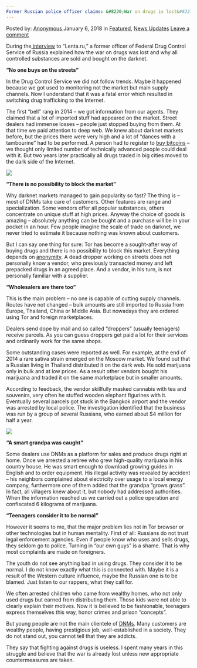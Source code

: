 ```yaml
---
Former Russian police officer claims: &#8220;War on drugs is lost&#8221;
---
```

<article class="post-listing post-24296 post type-post status-publish format-standard has-post-thumbnail hentry 
category-news-updates tag-claims tag-lost tag-officer tag-police tag-russian tag-war">
<div class="post-inner">
<span>Posted by: <a href="https://www.deepdotweb.com/author/anony/" title="">Anonymous </a></span>
<span>January 6, 2018</span>
<span>in <a href="https://www.deepdotweb.com/category/deepdot-news/" rel="category tag">Featured</a>, <a href="https://www.deepdotweb.com/category/news-updates/" rel="category tag">News Updates</a></span>
<span><a href="https://www.deepdotweb.com/2018/01/06/former-russian-police-officer-claims-war-drugs-lost/#respond">Leave a comment</a></span>


<p>During the<a href="https://lenta.ru/articles/2016/08/01/fskntrue/"> interview</a> to &#8220;Lenta.ru,&#8221; a former officer of Federal Drug Control Service of Russia explained how the war on drugs was lost and why all controlled substances are sold and bought on the darknet.</p>
<p><strong>&#8220;No one buys on the streets&#8221;</strong></p>
<p>In the Drug Control Service we did not follow trends. Maybe it happened because we got used to monitoring not the market but main supply channels. Now I understand that it was a fatal error which resulted in switching drug trafficking to the Internet.</p>
<p>The first &#8220;bell&#8221; rang in 2014 &#8211; we got information from our agents. They claimed that a lot of imported stuff had appeared on the market. Street dealers had immense losses &#8211; people just stopped buying from them. At that time we paid attention to deep web. We knew about darknet markets before, but the prices there were very high and a lot of &#8220;dances with a tambourine&#8221; had to be performed. A person had to register to <a href="https://www.deepdotweb.com/2016/11/23/buy-bitcoins-using-localbitcoins/">buy bitcoins</a> &#8211; we thought only limited number of technically advanced people could deal with it. But two years later practically all drugs traded in big cities moved to the dark side of the Internet.</p>
<p><img class="wp-image-24303" src="https://www.deepdotweb.com/wp-content/uploads/2018/01/word-image-9.jpeg" srcset="https://www.deepdotweb.com/wp-content/uploads/2018/01/word-image-9.jpeg 620w, https://www.deepdotweb.com/wp-content/uploads/2018/01/word-image-9-300x203.jpeg 300w, https://www.deepdotweb.com/wp-content/uploads/2018/01/word-image-9-290x195.jpeg 290w" sizes="(max-width: 620px) 100vw, 620px" /></p>
<p><strong>&#8220;There is no possibility to block the market&#8221;</strong></p>
<p>Why darknet markets managed to gain popularity so fast? The thing is &#8211; most of DNMs take care of customers. Other features are range and specialization. Some vendors offer all popular substances, others concentrate on unique stuff at high prices. Anyway the choice of goods is amazing &#8211; absolutely anything can be bought and a purchase will be in your pocket in an hour. Few people imagine the scale of trade on darknet, we never tried to estimate it because nothing was known about customers.</p>
<p>But I can say one thing for sure: Tor has become a sought-after way of buying drugs and there is no possibility to block this market. Everything depends on <a href="https://www.deepdotweb.com/2017/03/30/tor-browser-fully-anonymous-myth-reality/">anonymity</a>. A dead dropper working on streets does not personally know a vendor, who previously transacted money and left prepacked drugs in an agreed place. And a vendor, in his turn, is not personally familiar with a supplier.</p>
<p><strong>&#8220;Wholesalers are there too&#8221;</strong></p>
<p>This is the main problem &#8211; no one is capable of cutting supply channels. Routes have not changed &#8211; bulk amounts are still imported to Russia from Europe, Thailand, China or Middle Asia. But nowadays they are ordered using Tor and foreign marketplaces.</p>
<p>Dealers send dope by mail and so called &#8220;droppers&#8221; (usually teenagers) receive parcels. As you can guess droppers get paid a lot for their services and ordinarily work for the same shops.</p>
<p>Some outstanding cases were reported as well. For example, at the end of 2014 a rare sativa strain emerged on the Moscow market. We found out that a Russian living in Thailand distributed it on the dark web. He sold marijuana only in bulk and at low prices. As a result other vendors bought his marijuana and traded it on the same marketplace but in smaller amounts.</p>
<p>According to feedback, the vendor skillfully masked cannabis with tea and souvenirs, very often he stuffed wooden elephant figurines with it. Eventually several parcels got stuck in the Bangkok airport and the vendor was arrested by local police. The investigation identified that the business was run by a group of several Russians, who earned about $4 million for half a year.</p>
<p><img class="wp-image-24304" src="https://www.deepdotweb.com/wp-content/uploads/2018/01/word-image-10.jpeg" srcset="https://www.deepdotweb.com/wp-content/uploads/2018/01/word-image-10.jpeg 620w, https://www.deepdotweb.com/wp-content/uploads/2018/01/word-image-10-300x203.jpeg 300w, https://www.deepdotweb.com/wp-content/uploads/2018/01/word-image-10-290x195.jpeg 290w" sizes="(max-width: 620px) 100vw, 620px" /></p>
<p><strong>&#8220;A smart grandpa was caught&#8221;</strong></p>
<p>Some dealers use DNMs as a platform for sales and produce drugs right at home. Once we arrested a retiree who grew high-quality marijuana in his country house. He was smart enough to download growing guides in English and to order equipment. His illegal activity was revealed by accident &#8211; his neighbors complained about electricity over usage to a local energy company, furthermore one of them added that the grandpa &#8220;grows grass&#8221;. In fact, all villagers knew about it, but nobody had addressed authorities. When the information reached us we carried out a police operation and confiscated 6 kilograms of marijuana.</p>
<p><strong>&#8220;Teenagers consider it to be normal&#8221;</strong></p>
<p>However it seems to me, that the major problem lies not in Tor browser or other technologies but in human mentality. First of all: Russians do not trust legal enforcement agencies. Even if people know who uses and sells drugs, they seldom go to police. Turning in &#8220;our own guys&#8221; is a shame. That is why most complaints are made on foreigners.</p>
<p>The youth do not see anything bad in using drugs. They consider it to be normal. I do not know exactly what this is connected with. Maybe it is a result of the Western culture influence, maybe the Russian one is to be blamed. Just listen to our rappers, what they call for.</p>
<p>We often arrested children who came from wealthy homes, who not only used drugs but earned from distributing them. Those kids were not able to clearly explain their motives. Now it is believed to be fashionable, teenagers express themselves this way, honor crimes and prison &#8220;concepts&#8221;.</p>
<p>But young people are not the main clientele of <a href="https://www.deepdotweb.com/dark-net-market-comparison-chart/">DNMs</a>. Many customers are wealthy people, having prestigious job, well-established in a society. They do not stand out, you cannot tell that they are addicts.</p>
<p>They say that fighting against drugs is useless. I spent many years in this struggle and believe that the war is already lost unless new appropriate countermeasures are taken.</p>
</div>
<span style="display:none"><a href="https://www.deepdotweb.com/tag/claims/" rel="tag">claims</a> <a href="https://www.deepdotweb.com/tag/drugs/" rel="tag">drugs</a> <a href="https://www.deepdotweb.com/tag/lost/" rel="tag">lost</a> <a href="https://www.deepdotweb.com/tag/officer/" rel="tag">officer</a> <a href="https://www.deepdotweb.com/tag/police/" rel="tag">police</a> <a href="https://www.deepdotweb.com/tag/russian/" rel="tag">russian</a> <a href="https://www.deepdotweb.com/tag/war/" rel="tag">war</a></span> <span style="display:none" class="updated">2018-01-06</span>
<div style="display:none" class="vcard author" itemprop="author" itemscope itemtype="http://schema.org/Person"><strong class="fn" itemprop="name"><a href="https://www.deepdotweb.com/author/anony/" title="Posts by Anonymous" rel="author">Anonymous</a></strong></div>
</div>
</article>

